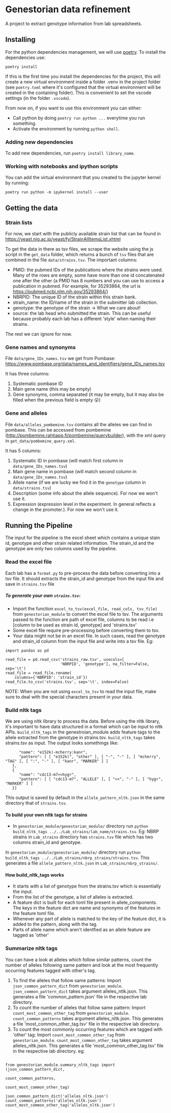 # Genestorian data refinement

A project to extract genotype information from lab spreadsheets.

## Installing

For the python dependencies management, we will use [poetry](https://python-poetry.org/). To install the dependencies use:

```
poetry install
```

If this is the first time you install the dependencies for the project, this will create a new virtual environment inside a folder .venv in the project folder (see `poetry.toml` where it's configured that the virtual environment will be created in the containing folder). This is convenient to set the vscode settings (in the folder `.vscode`).

From now on, if you want to use this environment you can either:

* Call python by doing `poetry run python ...` everytime you run something.
* Activate the environment by running `python shell`.

### Adding new dependencies

To add new dependencies, run `poetry install library_name`.

### Working with notebooks and ipython scripts

You can add the virtual environment that you created to the jupyter kernel by running:

```
poetry run python -m ipykernel install --user
```

## Getting the data

### Strain lists

For now, we start with the publicly available strain list that can be found in https://yeast.nig.ac.jp/yeast/fy/StrainAllItemsList.xhtml

To get the data in there as tsv files, we scrape the website using the js script in the `get_data` folder, which returns a bunch of `tsv` files that are combined in the file `data/strains.tsv`. The important columns:

* PMID: the pubmed IDs of the publications where the strains were used. Many of the rows are empty, some have more than one id concatenated one after the other (a PMID has 8 numbers and you can use to access a publication in pubmed. For example, for 35293864, the url is https://pubmed.ncbi.nlm.nih.gov/35293864/)
* NBRPID: The unique ID of the strain within this strain bank.
* strain_name: the ID/name of the strain in the submitter lab collection.
* genotype: the genotype of the strain -> What we care about!
* source: the lab head who submitted the strain. This can be useful because probably each lab has a different 'style' when naming their strains.

The rest we can ignore for now.

### Gene names and synonyms

File `data/gene_IDs_names.tsv` we get from Pombase: https://www.pombase.org/data/names_and_identifiers/gene_IDs_names.tsv

It has three columns:

1. Systematic pombase ID
2. Main gene name (this may be empty)
3. Gene synonyms, comma separated (it may be empty, but it may also be filled when the previous field is empty 😮)

### Gene and alleles

File `data/alleles_pombemine.tsv` contains all the alleles we can find in pombase. This can be accessed from pombemine (http://pombemine.rahtiapp.fi/pombemine/querybuilder), with the xml query in `get_data/pombemine_query.xml`.

It has 5 columns:

1. Systematic ID in pombase (will match first column in `data/gene_IDs_names.tsv`)
2. Main gene name in pombase (will match second column in `data/gene_IDs_names.tsv`)
3. Allele name (if we are lucky we find it in the `genotype` column in `data/strains.tsv`)
4. Description (some info about the allele sequence). For now we won't use it.
5. Expression (expression level in the experiment. In general reflects a change in the promoter.). For now we won't use it.

## Running the Pipeline

The input for the pipeline is the excel sheet which contains a unique stain id, genotype and other strain related information. The strain_id and the genotype are only two columns used by the pipeline.

### Read the excel file
Each lab has a `format.py` to pre-process the data before converting into a tsv file. It should extracts the strain_id and genotype from the input file and save in `strains.tsv` file

##### To generate your own `strains.tsv`:
* Import the function `excel_to_tsv(excel_file, read_cols, tsv_file)` from `genestorian_module` to convert the excel file to tsv. The arguments passed to the function are path of excel file, columns to be read i.e [column to be used as strain id, genotype] and 'strains.tsv'
* Some excel file require pre-processing before converting them to tsv. 
* Your data might not be in an excel file. In such cases, read the genotype and strain_id column from the input file and write into a tsv file. 
Eg: 
```
import pandas as pd

read_file = pd.read_csv('strains_raw.tsv', usecols=[
                        'NBRPID', 'genotype'], na_filter=False, sep='\t')
read_file = read_file.rename(
    columns={'NBRPID': 'strain_id'})
read_file.to_csv('strains.tsv', sep='\t', index=False)
```
NOTE: When you are not using `excel_to_tsv` to read the input file, make sure to deal with the special characters present in your data.

### Build nltk tags
We are using nltk library to process tha data. Before using the nltk library, it's important to have data structured in a format which can be input to nltk APIs. 
`build_nltk_tags` in the genestroian_module adds feature tags to the allele extracted from the genotype in strains.tsv.
`build_nltk_tags` takes strains.tsv as input. The output looks somethings like:
```[{
      "name": "e152k)-mcherry:kanr",
      "pattern": [ [ "e152k)", "other" ], [ "-", "-" ], [ "mcherry", "TAG" ], [ ":", "-" ], [ "kanr", "MARKER" ] ]
   },
   {
      "name": "cdc13-m7<<hygr",
      "pattern": [ [ "cdc13-m7", "ALLELE" ], [ "<<", "-" ], [ "hygr", "MARKER" ] ]
   }]
```
This output is saved by default in the `allele_pattern_nltk.json` in the same directory that of `strains.tsv`.

#### To build your own nltk tags for strains
* In `genestorian_module/genestorian_module/` directory run `python build_nltk_tags ../../Lab_strains/lab_name/strains.tsv`. 
Eg:
NBRP strains in `Lab_strains` directory has `strains.tsv` file which has two columns strain_id and genotype. 

In `genestorian_module/genestorian_module/` directory run `python build_nltk_tags ../../Lab_strains/nbrp_strains/strains.tsv`. 
This generates a file `allele_pattern_nltk.json` in `Lab_strains/nbrp_strains/`. 
#### How build_nltk_tags works
* It starts with a list of genotype from the strains.tsv which is essentially the input.
* From the list of the genotype, a list of alleles is extracted. 
* A feature dict is built for each toml file present in allele_components. The keys in the feature dict are name and synonyms of the features in the feature toml file.
* Whenever any part of allele is matched to the key  of the feature dict, it is added to the pattern, along with the tag.
* Parts of allele name which aren't identfied as an allele feature are tagged as 'other'

### Summarize nltk tags
You can have a look at alleles which follow similar patterns, count the number of alleles following same pattern and look at the most frequently occurring features tagged with other's tag.
1. To find the alleles that follow same patterns:
Import `json_common_pattern_dict` from `genestorian_module`. `json_common_pattern_dict` takes argument alleles_ntlk.json. This generates a file 'common_pattern.json' file in the respective lab directory. 
2. To count the number of alleles that follow same pattern:
Import `count_most_common_other_tag` from `genestorian_module`. `count_common_patterns` takes argument alleles_nltk.json. This generates a file 'most_common_other_tag.tsv' file in the respective lab directory.
1. To count the most commonly occurring features which are tagged with 'other' tag:
Import `count_most_common_other_tag` from `genestorian_module`. `count_most_common_other_tag` takes argument alleles_nltk.json. This generates a file 'most_common_other_tag.tsv' file in the respective lab directory. 
eg:
```

from genestorian_module.summary_nltk_tags import (json_common_pattern_dict,
                                                  count_common_patterns,
                                                  count_most_common_other_tag)

json_common_pattern_dict('alleles_nltk.json')
count_common_patterns('alleles_nltk.json')
count_most_common_other_tag('alleles_nltk.json')
```





